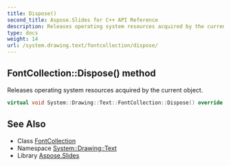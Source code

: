 ```yaml
---
title: Dispose()
second_title: Aspose.Slides for C++ API Reference
description: Releases operating system resources acquired by the current object.
type: docs
weight: 14
url: /system.drawing.text/fontcollection/dispose/
---
```

## FontCollection::Dispose() method


Releases operating system resources acquired by the current object.

```cpp
virtual void System::Drawing::Text::FontCollection::Dispose() override
```

## See Also

* Class [FontCollection](../)
* Namespace [System::Drawing::Text](../../)
* Library [Aspose.Slides](../../../)